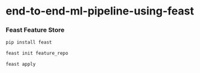 # end-to-end-ml-pipeline-using-feast


### Feast Feature Store

```sh
pip install feast
``` 

```sh
feast init feature_repo
``` 

```sh
feast apply
```     